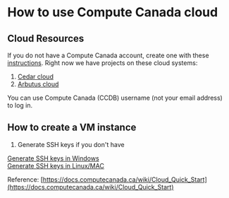 # How to use Compute Canada cloud

## Cloud Resources
If you do not have a Compute Canada account, create one with these [instructions](https://www.computecanada.ca/research-portal/account-management/apply-for-an-account/). Right now we have projects on these cloud systems:

1. [Cedar cloud](http://cedar.cloud.computecanada.ca)
2. [Arbutus cloud](http://arbutus.cloud.computecanada.ca)

You can use Compute Canada (CCDB) username (not your email address) to log in.

## How to create a VM instance
1. Generate SSH keys if you don't have

[Generate SSH keys in Windows](https://docs.computecanada.ca/wiki/Generating_SSH_keys_in_Windows/en) <br>
[Generate SSH keys in Linux/MAC](https://docs.computecanada.ca/wiki/Using_SSH_keys_in_Linux) 

Reference: [https://docs.computecanada.ca/wiki/Cloud_Quick_Start](https://docs.computecanada.ca/wiki/Cloud_Quick_Start)

